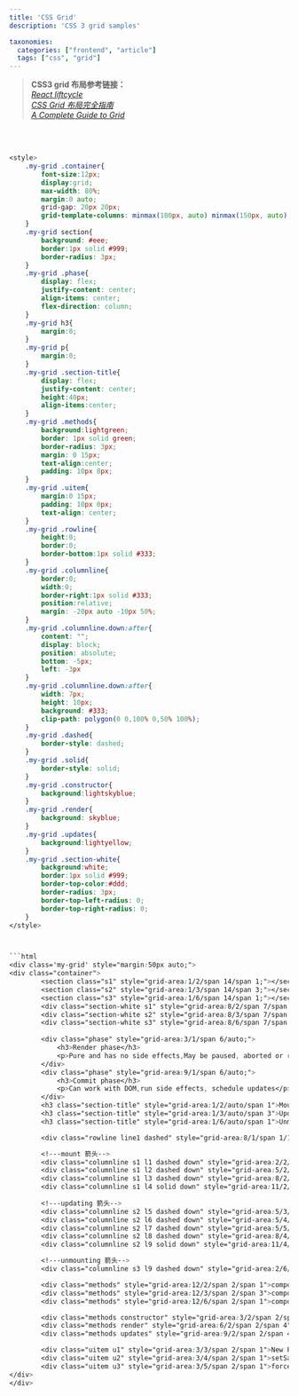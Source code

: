 ```yaml
---
title: 'CSS Grid'
description: 'CSS 3 grid samples'

taxonomies:
  categories: ["frontend", "article"]
  tags: ["css", "grid"]
---
```


> **CSS3 grid 布局参考链接：**<br/>
> *[React liftcycle](http://projects.wojtekmaj.pl/react-lifecycle-methods-diagram/)*<br/>
> *[CSS Grid 布局完全指南](https://www.html.cn/archives/8510/)*<br/>
> *[A Complete Guide to Grid](https://css-tricks.com/snippets/css/complete-guide-grid/)*

<br/>
<br/>

```css
<style>
    .my-grid .container{
        font-size:12px;
        display:grid;
        max-width: 80%;
        margin:0 auto;
        grid-gap: 20px 20px;
        grid-template-columns: minmax(100px, auto) minmax(150px, auto) repeat(3, minmax(75px, auto)) minmax(150px, auto)
    }
    .my-grid section{
        background: #eee;
        border:1px solid #999;
        border-radius: 3px; 
    }
    .my-grid .phase{
        display: flex;
        justify-content: center;
        align-items: center;
        flex-direction: column;
    }
    .my-grid h3{
        margin:0;
    }
    .my-grid p{
        margin:0;
    }
    .my-grid .section-title{
        display: flex;
        justify-content: center;
        height:40px;
        align-items:center;
    }
    .my-grid .methods{
        background:lightgreen;
        border: 1px solid green;
        border-radius: 3px;
        margin: 0 15px;
        text-align:center;
        padding: 10px 8px;
    }
    .my-grid .uitem{
        margin:0 15px;
        padding: 10px 0px;
        text-align: center;
    }
    .my-grid .rowline{
        height:0;
        border:0;
        border-bottom:1px solid #333;
    }
    .my-grid .columnline{
        border:0;
        width:0;
        border-right:1px solid #333;
        position:relative;
        margin: -20px auto -10px 50%;
    }
    .my-grid .columnline.down:after{
        content: "";
        display: block;
        position: absolute;
        bottom: -5px;
        left: -3px
    }
    .my-grid .columnline.down:after{
        width: 7px;
        height: 10px;
        background: #333;
        clip-path: polygon(0 0,100% 0,50% 100%);
    }
    .my-grid .dashed{
        border-style: dashed;
    }
    .my-grid .solid{
        border-style: solid;
    }
    .my-grid .constructor{
        background:lightskyblue;
    }
    .my-grid .render{
        background: skyblue;
    }
    .my-grid .updates{
        background:lightyellow;
    }
    .my-grid .section-white{
        background:white;
        border:1px solid #999;
        border-top-color:#ddd;
        border-radius: 3px;
        border-top-left-radius: 0;
        border-top-right-radius: 0;
    }
</style>



```html
<div class='my-grid' style="margin:50px auto;">
<div class="container">
        <section class="s1" style="grid-area:1/2/span 14/span 1;"></section>
        <section class="s2" style="grid-area:1/3/span 14/span 3;"></section>
        <section class="s3" style="grid-area:1/6/span 14/span 1;"></section>
        <div class="section-white s1" style="grid-area:8/2/span 7/span 1"></div>
        <div class="section-white s2" style="grid-area:8/3/span 7/span 3"></div>
        <div class="section-white s3" style="grid-area:8/6/span 7/span 1"></div>
    
        <div class="phase" style="grid-area:3/1/span 6/auto;">
            <h3>Render phase</h3>
            <p>Pure and has no side effects,May be paused, aborted or restarted by React.</p>
        </div>
        <div class="phase" style="grid-area:9/1/span 6/auto;">
            <h3>Commit phase</h3>
            <p>Can work with DOM,run side effects, schedule updates</p>
        </div>
        <h3 class="section-title" style="grid-area:1/2/auto/span 1">Mounting</h3>
        <h3 class="section-title" style="grid-area:1/3/auto/span 3">Updating</h3>
        <h3 class="section-title" style="grid-area:1/6/auto/span 1">Unmounting</h3>

        <div class="rowline line1 dashed" style="grid-area:8/1/span 1/1"></div>

        <!---mount 箭头-->
        <div class="columnline s1 l1 dashed down" style="grid-area:2/2/3/span 1"></div>
        <div class="columnline s1 l2 dashed down" style="grid-area:5/2/6/span 1"></div>
        <div class="columnline s1 l3 dashed down" style="grid-area:8/2/9/span 1"></div> 
        <div class="columnline s1 l4 solid down" style="grid-area:11/2/12/span 1"></div>
        
        <!---updating 箭头-->
        <div class="columnline s2 l5 dashed down" style="grid-area:5/3/6/span 1"></div>
        <div class="columnline s2 l6 dashed down" style="grid-area:5/4/6/span 1"></div>
        <div class="columnline s2 l7 dashed down" style="grid-area:5/5/6/span 1"></div>
        <div class="columnline s2 l8 dashed down" style="grid-area:8/4/9/span 1"></div> 
        <div class="columnline s2 l9 solid down" style="grid-area:11/4/12/span 1"></div>

        <!---unmounting 箭头-->
        <div class="columnline s3 l9 dashed down" style="grid-area:2/6/12/span 1"></div>

        <div class="methods" style="grid-area:12/2/span 2/span 1">component&shy;Did&shy;Mount</div>
        <div class="methods" style="grid-area:12/3/span 2/span 3">component&shy;Did&shy;Update</div>
        <div class="methods" style="grid-area:12/6/span 2/span 1">component&shy;Will&shy;Unmount</div>

        <div class="methods constructor" style="grid-area:3/2/span 2/span 1">constructor</div>
        <div class="methods render" style="grid-area:6/2/span 2/span 4">render</div>
        <div class="methods updates" style="grid-area:9/2/span 2/span 4">React updates DOM and refs</div>

        <div class="uitem u1" style="grid-area:3/3/span 2/span 1">New Props</div>
        <div class="uitem u2" style="grid-area:3/4/span 2/span 1">setSate()</div>
        <div class="uitem u3" style="grid-area:3/5/span 2/span 1">forceUpdate()</div>
</div>
</div>
```